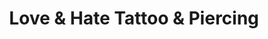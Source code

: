 ---
title: "Love & Hate Tattoo & Piercing"
url: /phoenix/love-and-hate-tattoo-and-piercing/
shop: tattoo
---